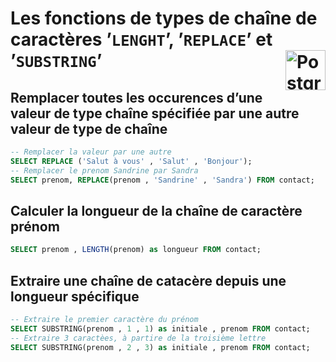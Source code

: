 # Les fonctions de types de chaîne de caractères ’`LENGHT`’, ’`REPLACE`’ et ’`SUBSTRING`’ <a href="../../"> <img src="https://upload.wikimedia.org/wikipedia/commons/2/29/Postgresql_elephant.svg" alt="PostgreSQL" title="PostgreSQL" align="right" height="64px"> </a>

## **Remplacer toutes les occurences d’une valeur de type chaîne spécifiée par une autre valeur de type de chaîne**
```sql
-- Remplacer la valeur par une autre
SELECT REPLACE ('Salut à vous' , 'Salut' , 'Bonjour');
-- Remplacer le prenom Sandrine par Sandra
SELECT prenom, REPLACE(prenom , 'Sandrine' , 'Sandra') FROM contact;
```
## **Calculer la longueur de la chaîne de caractère prénom**
```sql
SELECT prenom , LENGTH(prenom) as longueur FROM contact;
```
## **Extraire une chaîne de catacère depuis une longueur spécifique**
```sql
-- Extraire le premier caractère du prénom
SELECT SUBSTRING(prenom , 1 , 1) as initiale , prenom FROM contact;
-- Extraire 3 caractèes, à partire de la troisième lettre
SELECT SUBSTRING(prenom , 2 , 3) as initiale , prenom FROM contact;
```